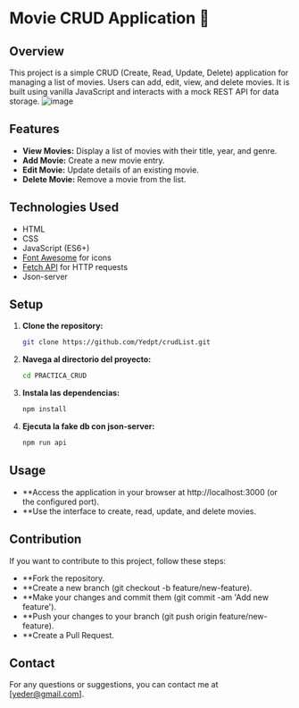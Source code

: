 # Movie CRUD Application 🎥

## Overview

This project is a simple CRUD (Create, Read, Update, Delete) application for managing a list of movies. Users can add, edit, view, and delete movies. It is built using vanilla JavaScript and interacts with a mock REST API for data storage.
![image](https://github.com/user-attachments/assets/2f45ae37-d3dd-4473-8c2b-6a584b140f37)


## Features

- **View Movies:** Display a list of movies with their title, year, and genre.
- **Add Movie:** Create a new movie entry.
- **Edit Movie:** Update details of an existing movie.
- **Delete Movie:** Remove a movie from the list.

## Technologies Used

- HTML
- CSS
- JavaScript (ES6+)
- [Font Awesome](https://fontawesome.com) for icons
- [Fetch API](https://developer.mozilla.org/en-US/docs/Web/API/Fetch_API) for HTTP requests
- Json-server

## Setup

1. **Clone the repository:**

   ```bash
   git clone https://github.com/Yedpt/crudList.git

   
2. **Navega al directorio del proyecto:**

   ```bash
   cd PRACTICA_CRUD


3. **Instala las dependencias:**

   ```bash
   npm install

4. **Ejecuta la fake db con json-server:**

   ```bash
   npm run api

## Usage

- **Access the application in your browser at http://localhost:3000 (or the configured port).
- **Use the interface to create, read, update, and delete movies.

## Contribution

If you want to contribute to this project, follow these steps:

- **Fork the repository.
- **Create a new branch (git checkout -b feature/new-feature).
- **Make your changes and commit them (git commit -am 'Add new feature').
- **Push your changes to your branch (git push origin feature/new-feature).
- **Create a Pull Request.

## Contact
For any questions or suggestions, you can contact me at [yeder@gmail.com].

